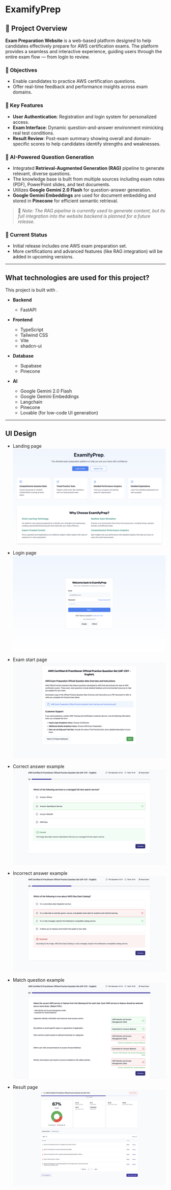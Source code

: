 # ExamifyPrep

## 📘 Project Overview

**Exam Preparation Website** is a web-based platform designed to help candidates effectively prepare for AWS certification exams. The platform provides a seamless and interactive experience, guiding users through the entire exam flow — from login to review.

### 🎯 Objectives

* Enable candidates to practice AWS certification questions.
* Offer real-time feedback and performance insights across exam domains.

### 🧩 Key Features

* **User Authentication**: Registration and login system for personalized access.
* **Exam Interface**: Dynamic question-and-answer environment mimicking real test conditions.
* **Result Review**: Post-exam summary showing overall and domain-specific scores to help candidates identify strengths and weaknesses.

### 🧠 AI-Powered Question Generation

* Integrated **Retrieval-Augmented Generation (RAG)** pipeline to generate relevant, diverse questions.
* The knowledge base is built from multiple sources including exam notes (PDF), PowerPoint slides, and text documents.
* Utilizes **Google Gemini 2.0 Flash** for question-answer generation.
* **Google Gemini Embeddings** are used for document embedding and stored in **Pinecone** for efficient semantic retrieval.

> 🔧 *Note: The RAG pipeline is currently used to generate content, but its full integration into the website backend is planned for a future release.*

### 🚀 Current Status

* Initial release includes one AWS exam preparation set.
* More certifications and advanced features (like RAG integration) will be added in upcoming versions.

---

## What technologies are used for this project?

This project is built with .

-  **Backend**
    - FastAPI

-  **Frontend**
    - TypeScript
    - Tailwind CSS
    - Vite
    - shadcn-ui

-  **Database**
    - Supabase
    - Pinecone

- **AI**
    - Google Gemini 2.0 Flash
    - Google Gemini Embeddings
    - Langchain
    - Pinecone
    - Lovable (for low-code UI generation)
---

## UI Design

- Landing page
![landing page](https://github.com/Rashmi7218/examify-prepster/blob/main/example/landing%20page.png)

- Login page
![login page](https://github.com/Rashmi7218/examify-prepster/blob/main/example/loginpage.png)

- Exam start page
![exam start page](https://github.com/Rashmi7218/examify-prepster/blob/main/example/exam-start-page.png)

- Correct answer example
![correct answer example](https://github.com/Rashmi7218/examify-prepster/blob/main/example/examui-1.png)

- Incorrect answer example
![incorrect answer example](https://github.com/Rashmi7218/examify-prepster/blob/main/example/examui-2.png)

- Match question example
![match question example](https://github.com/Rashmi7218/examify-prepster/blob/main/example/examui-3.png)

- Result page
![review page](https://github.com/Rashmi7218/examify-prepster/blob/main/example/review-page.png)

